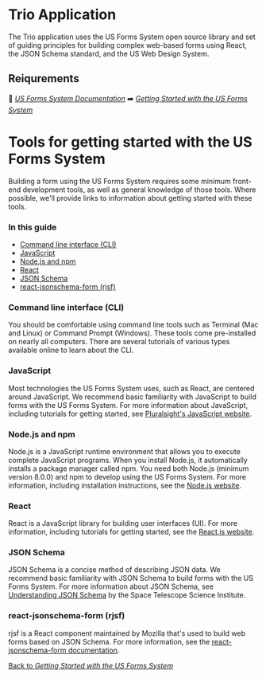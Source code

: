 # Trio Application
The Trio application uses the US Forms System open source library and set of guiding principles for building complex web-based forms using React, the JSON Schema standard, and the US Web Design System.
## Reiqurements

:book: [*US Forms System Documentation*](../README.md) :arrow_right: [*Getting Started with the US Forms System*](./README.md)

# Tools for getting started with the US Forms System

Building a form using the US Forms System requires some minimum front-end development tools, as well as general knowledge of those tools. Where possible, we'll provide links to information about getting started with these tools.

### In this guide

- [Command line interface (CLI)](#command-line-interface-cli)
- [JavaScript](#javascript)
- [Node.js and npm](#nodejs-and-npm)
- [React](#react)
- [JSON Schema](#json-schema)
- [react-jsonschema-form (rjsf)](#react-jsonschema-form-rjsf)

### Command line interface (CLI)

You should be comfortable using command line tools such as Terminal (Mac and Linux) or Command Prompt (Windows). These tools come pre-installed on nearly all computers. There are several tutorials of various types available online to learn about the CLI.

### JavaScript

Most technologies the US Forms System uses, such as React, are centered around JavaScript. We recommend basic familiarity with JavaScript to build forms with the US Forms System. For more information about JavaScript, including tutorials for getting started, see [Pluralsight's JavaScript website](https://www.javascript.com/).

### Node.js and npm

Node.js is a JavaScript runtime environment that allows you to execute complete JavaScript programs. When you install Node.js, it automatically installs a package manager called npm. You need both Node.js (minimum version 8.0.0) and npm to develop using the US Forms System. For more information, including installation instructions, see the [Node.js website](https://nodejs.org).

### React

React is a JavaScript library for building user interfaces (UI). For more information, including tutorials for getting started, see the [React.js website](https://reactjs.org/).

### JSON Schema

JSON Schema is a concise method of describing JSON data. We recommend basic familiarity with JSON Schema to build forms with the US Forms System. For more information about JSON Schema, see [Understanding JSON Schema](https://spacetelescope.github.io/understanding-json-schema/) by the Space Telescope Science Institute.

### react-jsonschema-form (rjsf)

rjsf is a React component maintained by Mozilla that's used to build web forms based on JSON Schema. For more information, see the [react-jsonschema-form documentation](https://github.com/mozilla-services/react-jsonschema-form#react-jsonschema-form).

[Back to *Getting Started with the US Forms System*](./README.md)

